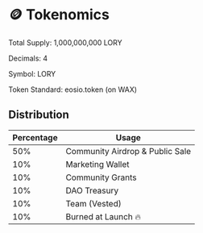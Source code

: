 # 🪙 Tokenomics

Total Supply: 1,000,000,000 LORY

Decimals: 4

Symbol: LORY

Token Standard: eosio.token (on WAX)

## Distribution

| Percentage | Usage                           |
| ---------- | ------------------------------- |
| 50%        | Community Airdrop & Public Sale |
| 10%        | Marketing Wallet                |
| 10%        | Community Grants                |
| 10%        | DAO Treasury                    |
| 10%        | Team (Vested)                   |
| 10%        | Burned at Launch 🔥             |
